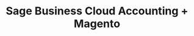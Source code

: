 ---
title: "Sage Business Cloud Accounting + Magento"
seoTitle: "Sage Business Cloud Accounting Magento Integration"
seoDescription: "Integrate Sage Business Cloud Accounting and Magento, and you'll be able to streamline your workflow, simplify the ordering process and save time - and money. Find out more about how a Sage Business Cloud Accounting Magento Integration can help your business."
lead: "Let Stock2Shop send product updates from Sage Business Cloud Accounting (formerly Sage One) to Magento (1.x or 2.x), as well as automatically raise online orders directly into your accounting software and instruct your warehouse to fulfill the order. Here’s how we can help you streamline your workflow. "
type: "source-channel"
source: "sage-business-cloud-accounting"
channel: "magento"
image: "/images/sap-shopify.png"
imageAlt: source_name logo
tags: []
aliases:
    - /integrations/sage-one-magento/
---